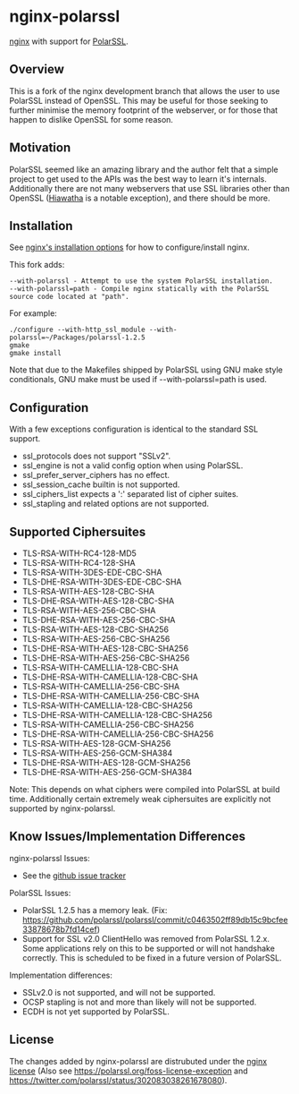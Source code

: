 nginx-polarssl
========

[nginx](http://www.nginx.org) with support for [PolarSSL](http://www.polarssl.org).

Overview
--------

This is a fork of the nginx development branch that allows the user to use PolarSSL instead of OpenSSL.  This may be useful for those seeking to further minimise the memory footprint of the webserver, or for those that happen to dislike OpenSSL for some reason.

Motivation
--------

PolarSSL seemed like an amazing library and the author felt that a simple project to get used to the APIs was the best way to learn it's internals.  Additionally there are not many webservers that use SSL libraries other than OpenSSL ([Hiawatha](http://www.hiawatha-webserver.org/) is a notable exception), and there should be more.

Installation
--------

See [nginx's installation options](http://wiki.nginx.org/InstallOptions) for how to configure/install nginx.

This fork adds:

    --with-polarssl - Attempt to use the system PolarSSL installation.
    --with-polarssl=path - Compile nginx statically with the PolarSSL source code located at "path".

For example:

    ./configure --with-http_ssl_module --with-polarssl=~/Packages/polarssl-1.2.5
    gmake
    gmake install

Note that due to the Makefiles shipped by PolarSSL using GNU make style conditionals, GNU make must be used if --with-polarssl=path is used.

Configuration
--------

With a few exceptions configuration is identical to the standard SSL support.

 - ssl_protocols does not support "SSLv2".
 - ssl_engine is not a valid config option when using PolarSSL.
 - ssl_prefer_server_ciphers has no effect.
 - ssl_session_cache builtin is not supported.
 - ssl_ciphers_list expects a ':' separated list of cipher suites.
 - ssl_stapling and related options are not supported.

Supported Ciphersuites
--------

 - TLS-RSA-WITH-RC4-128-MD5
 - TLS-RSA-WITH-RC4-128-SHA
 - TLS-RSA-WITH-3DES-EDE-CBC-SHA
 - TLS-DHE-RSA-WITH-3DES-EDE-CBC-SHA
 - TLS-RSA-WITH-AES-128-CBC-SHA
 - TLS-DHE-RSA-WITH-AES-128-CBC-SHA
 - TLS-RSA-WITH-AES-256-CBC-SHA
 - TLS-DHE-RSA-WITH-AES-256-CBC-SHA
 - TLS-RSA-WITH-AES-128-CBC-SHA256
 - TLS-RSA-WITH-AES-256-CBC-SHA256
 - TLS-DHE-RSA-WITH-AES-128-CBC-SHA256
 - TLS-DHE-RSA-WITH-AES-256-CBC-SHA256
 - TLS-RSA-WITH-CAMELLIA-128-CBC-SHA
 - TLS-DHE-RSA-WITH-CAMELLIA-128-CBC-SHA
 - TLS-RSA-WITH-CAMELLIA-256-CBC-SHA
 - TLS-DHE-RSA-WITH-CAMELLIA-256-CBC-SHA
 - TLS-RSA-WITH-CAMELLIA-128-CBC-SHA256
 - TLS-DHE-RSA-WITH-CAMELLIA-128-CBC-SHA256
 - TLS-RSA-WITH-CAMELLIA-256-CBC-SHA256
 - TLS-DHE-RSA-WITH-CAMELLIA-256-CBC-SHA256
 - TLS-RSA-WITH-AES-128-GCM-SHA256
 - TLS-RSA-WITH-AES-256-GCM-SHA384
 - TLS-DHE-RSA-WITH-AES-128-GCM-SHA256
 - TLS-DHE-RSA-WITH-AES-256-GCM-SHA384

Note: This depends on what ciphers were compiled into PolarSSL at build time.  Additionally certain extremely weak ciphersuites are explicitly not supported by nginx-polarssl.

Know Issues/Implementation Differences
--------

nginx-polarssl Issues:

 - See the [github issue tracker](https://github.com/Yawning/nginx-polarssl/issues?sort=created&state=open)

PolarSSL Issues:

 - PolarSSL 1.2.5 has a memory leak. (Fix: https://github.com/polarssl/polarssl/commit/c0463502ff89db15c9bcfee33878678b7fd14cef)
 - Support for SSL v2.0 ClientHello was removed from PolarSSL 1.2.x.  Some applications rely on this to be supported or will not handshake correctly.  This is scheduled to be fixed in a future version of PolarSSL.

Implementation differences:

 - SSLv2.0 is not supported, and will not be supported.
 - OCSP stapling is not and more than likely will not be supported.
 - ECDH is not yet supported by PolarSSL.

License
--------

The changes added by nginx-polarssl are distrubuted under the [nginx license](http://nginx.org/LICENSE) (Also see https://polarssl.org/foss-license-exception and https://twitter.com/polarssl/status/302083038261678080).

